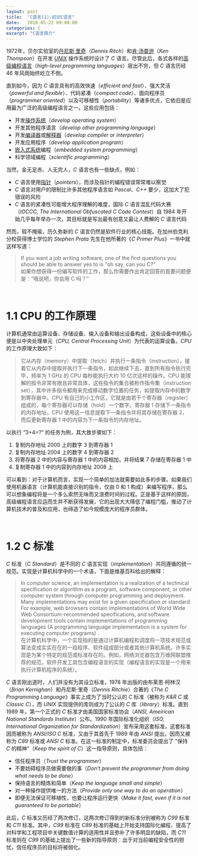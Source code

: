 ```yaml
---
layout: post
title:  "C语言(1):初识C语言"
date:   2018-05-22 09:08:00
categories: C
excerpt: "C语言简介"
---
```


1972年，贝尔实验室的[丹尼斯·里奇](https://baike.baidu.com/item/%E4%B8%B9%E5%B0%BC%E6%96%AF%C2%B7%E9%87%8C%E5%A5%87)（*Dennis Ritch*）和[肯·汤普逊](https://baike.baidu.com/item/%E8%82%AF%C2%B7%E6%B1%A4%E6%99%AE%E9%80%8A)（*Ken Thompson*）在开发 [*UNIX*](https://baike.baidu.com/item/unix) 操作系统时设计了 *C* 语言。尽管此后，各式各样的[高级编程语言](https://baike.baidu.com/item/%E9%AB%98%E7%BA%A7%E8%AF%AD%E8%A8%80/299113)（*high-level programming languages*）层出不穷，但 *C* 语言历经 46 年风雨始终屹立不倒。

直到如今，因为 *C* 语言具有的高效快速（*efficient and fast*）、强大灵活（*powerful and flexible*）、代码紧凑（*compact code*）、面向程序员（*programmer oriented*）以及可移植性（*portability*）等诸多优点，它依旧是应用最为广泛的高级编程语言之一。这些应用包括：

- 开发[操作系统](https://baike.baidu.com/item/%E6%93%8D%E4%BD%9C%E7%B3%BB%E7%BB%9F/192)（*develop operating system*）
- 开发其他程序语言（*develop other programming language*）
- 开发[编译器](https://baike.baidu.com/item/%E7%BC%96%E8%AF%91%E5%99%A8)或[解释器](https://baike.baidu.com/item/%E8%A7%A3%E9%87%8A%E5%99%A8/10418965?fr=aladdin)（*develop compiler or interpreter*）
- 开发应用程序（*develop application program*）
- [嵌入式系统](https://baike.baidu.com/item/%E5%B5%8C%E5%85%A5%E5%BC%8F%E7%B3%BB%E7%BB%9F)编程（*embedded system programming*）
- 科学领域编程（*scientific programming*）

当然，金无足赤、人无完人，*C* 语言也有一些缺点，例如：

- *C* 语言使用[指针](https://baike.baidu.com/item/%E6%8C%87%E9%92%88)（*pointers*），而涉及指针的编程错误常常难以察觉
- *C* 语言对用户的限制比许多其他程序语言如 *Pascal*、*C++* 要少，这加大了犯错误的风险
- *C* 语言的紧凑性可能增大程序理解的难度，国际 *C* 语言混乱代码大赛（*IOCCC, The International Obfuscated C Code Contest*）自 1984 年开始几乎每年举办一次，其目标就是写出最有创意又最让人费解的 *C* 语言代码

然而，瑕不掩瑜，历久弥新的 *C* 语言仍然是软件行业的核心技能。在加州伯克利分校获得博士学位的 *Stephen Prata* 先生在他所著的《*C Primer Plus*》一书中就这样写道：

<div>
<blockquote class="quote-style">
If you want a job writing software, one of the first questions you should be able to answer yes to is "oh say, can you C?" <br>
如果你想获得一份编写软件的工作，那么你需要作出肯定回答的首要问题便是：“哦说吧，你会用 C 吗？”
</blockquote>
<br>
</div>

# 1.1 CPU 的工作原理

计算机通常由运算设备、存储设备、输入设备和输出设备构成，这些设备中的核心便是以中央处理单元（*CPU, Central Processing Unit*）为代表的运算设备。*CPU* 的工作原理大致如下：

<div>
<blockquote class="quote-style">
它从内存（memory）中提取（fetch）并执行一条指令（instruction），接着它从内存中提取并执行下一条指令，如此继续下去，直到所有指令执行完毕，频率为 1 GHz 的 CPU 每秒能执行大约 10 亿次这样的操作。CPU 能理解的指令非常有限且非常具体，这些指令的集合被称作指令集（instruction set），其中许多指令都用来完成移动数字位置的任务，如提取内存中的数字到寄存器中。CPU 有自己的小工作区，它就是由若干个寄存器（register）组成的，每个寄存器可以存储（hold）一个数字。寄存器 1 存储下一条指令的内存地址，CPU 使用这一信息提取下一条指令并将其存储在寄存器 2，而后更新寄存器 1 中的内容为下一条指令的内存地址。
</blockquote>
</div>

以执行 “3+4=?” 的任务为例，其大致步骤如下：

1. 复制内存地址 2000 上的数字 3 到寄存器 1
2. 复制内存地址 2004 上的数字 4 到寄存器 2
3. 将寄存器 2 中的内容与寄存器 1 中的内容相加，并将结果 7 存储在寄存器 1 中
4. 复制寄存器 1 中的内容到内存地址 2008 上

可以看到：对于计算机而言，实现一个简单的加法就需要如此多的步骤。如果我们使用机器语言（计算机能直接识别的指令，仅由 0 和 1 构成）来编写程序，那么可以想象编程将是一个多么索然无味而又浪费时间的过程。正是基于这样的原因，高级编程语言应运而生并不断获得发展，它的出现大大降低了编程门槛，推动了计算机技术的普及和应用，也缔造了如今规模庞大的程序员群体。

<br>

# 1.2 C 标准

*C* 标准（*C Standard*）是不同的 *C* 语言实现（*implementation*）共同遵循的统一规范。实现是计算机科学中的一个术语，下面是维基百科给出的解释：

<div>
<blockquote class="quote-style">
In computer science, an implementation is a realization of a technical specification or algorithm as a program, software component, or other computer system through computer programming and deployment. Many implementations may exist for a given specification or standard. For example, web browsers contain implementations of World Wide Web Consortium-recommended specifications, and software development tools contain implementations of programming languages (A programming language implementation is a system for executing computer programs) .<br>
在计算机科学中，一个实现指的是通过计算机编程和调度将一项技术规范或算法变成实实在在的一段程序、软件组成部分或者其他计算机系统。许多实现是为某个特定的规范或标准存在的。例如，网络浏览器包含万维网联盟推荐的规范，软件开发工具包含编程语言的实现（编程语言的实现是一个用来执行计算机程序的系统）。
</blockquote>
</div>

*C* 语言刚出道时，人们并没有为其设立标准，1978 年出版的由布莱恩·柯林汉（*Brian Kernighan*）和丹尼斯·里奇（*Dennis Ritchie*）合著的《*The C Programming Language*》事实上成为了当时公认的 *C* 标准（被称为 *K&R C* 或 *Classic C*），而 *UNIX* 实现提供的库则成为了公认的 *C* 库（*library*）标准。直到 1989 年，第一个正式的 *C* 标准才由美国国家标准协会（*ANSI, Ameirican National Standards Institute*）公布。1990 年国际标准化组织（*ISO, International Organization for Standardization*）宣布采用这套标准，这套标准因而被称为 *ANSI/ISO C* 标准，又由于其首先于 1989 年由 *ANSI* 提出，因而又被称为 *C89* 标准或 *ANSI C* 标准。在这一标准的制定中，标准委员会提出了 "保持 *C* 的精神"（*Keep the
spirit of C*）这一指导原则，具体包括：

- 信任程序员（*Trust the programmer*）
- 不要妨碍程序员做需要做的事（*Don’t prevent the programmer from doing what needs to be done*）
- 保持语言的精炼和简单（*Keep the language small and simple*）
- 对一种操作提供唯一的方法（*Provide only one way to do an operation*）
- 即便无法保证可移植性，也要让程序运行更快（*Make it fast, even if it is not guaranteed to be portable*）

此后，*C* 标准又历经了两次修订，这两次修订得到的新标准分别被称为 *C99* 标准和 *C11* 标准。其中，*C99* 标准在 *C89* 标准的基础上开始支持国际化编程、提高了对科学和工程项目中关键数值计算的适用性并且弥补了许多明显的缺陷，而 *C11* 标准则在 *C99* 的基础上提出了一些新的指导原则：出于对当前编程安全性的担忧，信任程序员的目标将被弱化。